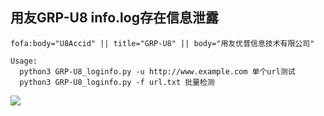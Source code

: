 ## 用友GRP-U8 info.log存在信息泄露
```
fofa:body="U8Accid" || title="GRP-U8" || body="用友优普信息技术有限公司"
```
```
Usage:
  python3 GRP-U8_loginfo.py -u http://www.example.com 单个url测试
  python3 GRP-U8_loginfo.py -f url.txt 批量检测
```
![](https://github.com/csdcsdcsdcsdcsd/Yongyou_GRP-U8_POC/blob/main/YongYou_GRP-U8.png)

